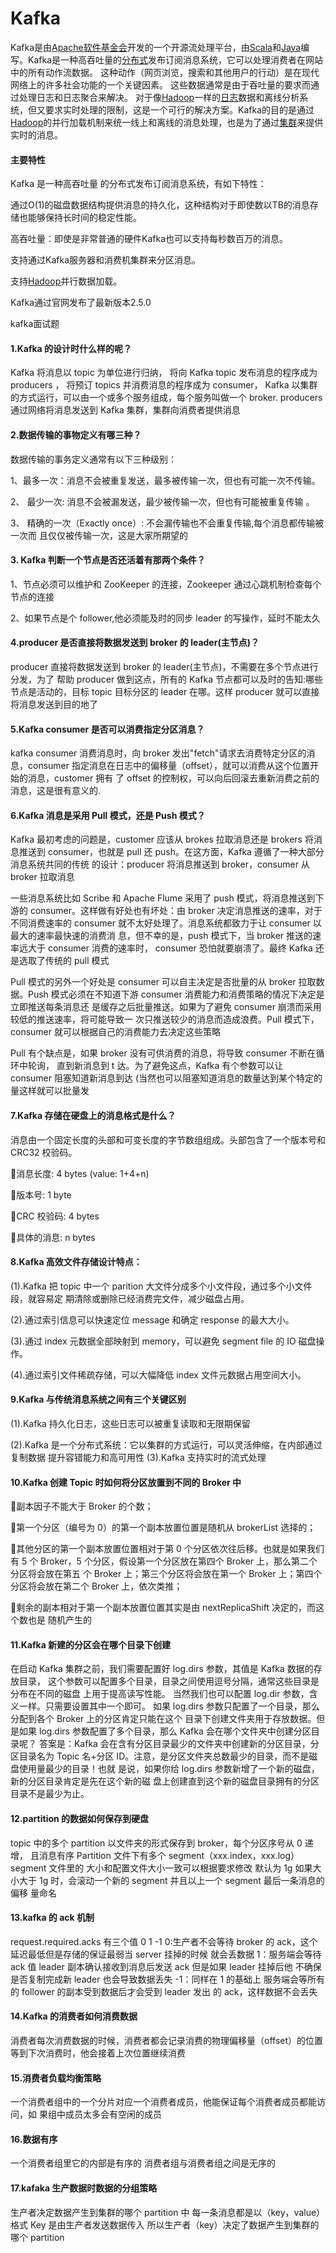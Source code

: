 # Kafka

 Kafka是由[Apache软件基金会](https://baike.baidu.com/item/Apache软件基金会)开发的一个开源流处理平台，由[Scala](https://baike.baidu.com/item/Scala/2462287)和[Java](https://baike.baidu.com/item/Java/85979)编写。Kafka是一种高吞吐量的[分布式](https://baike.baidu.com/item/分布式/19276232)发布订阅消息系统，它可以处理消费者在网站中的所有动作流数据。 这种动作（网页浏览，搜索和其他用户的行动）是在现代网络上的许多社会功能的一个关键因素。 这些数据通常是由于吞吐量的要求而通过处理日志和日志聚合来解决。 对于像[Hadoop](https://baike.baidu.com/item/Hadoop)一样的[日志](https://baike.baidu.com/item/日志/2769135)数据和离线分析系统，但又要求实时处理的限制，这是一个可行的解决方案。Kafka的目的是通过[Hadoop](https://baike.baidu.com/item/Hadoop)的并行加载机制来统一线上和离线的消息处理，也是为了通过[集群](https://baike.baidu.com/item/集群/5486962)来提供实时的消息。 

#### 主要特性

Kafka 是一种高吞吐量 的分布式发布订阅消息系统，有如下特性：

通过O(1)的磁盘数据结构提供消息的持久化，这种结构对于即使数以TB的消息存储也能够保持长时间的稳定性能。

高吞吐量：即使是非常普通的硬件Kafka也可以支持每秒数百万的消息。

支持通过Kafka服务器和消费机集群来分区消息。

支持[Hadoop](https://baike.baidu.com/item/Hadoop)并行数据加载。 

Kafka通过官网发布了最新版本2.5.0 

kafka面试题

#### 1.Kafka 的设计时什么样的呢？

 Kafka 将消息以 topic 为单位进行归纳， 将向 Kafka topic 发布消息的程序成为 producers ， 将预订 topics 并消费消息的程序成为 consumer， Kafka 以集群的方式运行，可以由一个或多个服务组成，每个服务叫做一个 broker. producers 通过网络将消息发送到 Kafka 集群，集群向消费者提供消息  

####  2.数据传输的事物定义有哪三种？

数据传输的事务定义通常有以下三种级别：

1、最多一次：消息不会被重复发送，最多被传输一次，但也有可能一次不传输。

2、 最少一次: 消息不会被漏发送，最少被传输一次，但也有可能被重复传输 。

3、 精确的一次（Exactly once）: 不会漏传输也不会重复传输,每个消息都传输被一次而 且仅仅被传输一次，这是大家所期望的 

#### 3. Kafka 判断一个节点是否还活着有那两个条件？  

1、节点必须可以维护和 ZooKeeper 的连接，Zookeeper 通过心跳机制检查每个节点的连接 

2、如果节点是个 follower,他必须能及时的同步 leader 的写操作，延时不能太久 

#### 4.producer 是否直接将数据发送到 broker 的 leader(主节点)？

producer 直接将数据发送到 broker 的 leader(主节点)，不需要在多个节点进行分发，为了 帮助 producer 做到这点，所有的 Kafka 节点都可以及时的告知:哪些节点是活动的，目标 topic 目标分区的 leader 在哪。这样 producer 就可以直接将消息发送到目的地了 

#### 5.Kafka consumer 是否可以消费指定分区消息？

 kafka consumer 消费消息时，向 broker 发出"fetch"请求去消费特定分区的消息，consumer 指定消息在日志中的偏移量（offset），就可以消费从这个位置开始的消息，customer 拥有 了 offset 的控制权，可以向后回滚去重新消费之前的消息，这是很有意义的.

#### 6.Kafka 消息是采用 Pull 模式，还是 Push 模式？ 

 Kafka 最初考虑的问题是，customer 应该从 brokes 拉取消息还是 brokers 将消息推送到 consumer，也就是 pull 还 push。在这方面，Kafka 遵循了一种大部分消息系统共同的传统 的设计：producer 将消息推送到 broker，consumer 从 broker 拉取消息 

 一些消息系统比如 Scribe 和 Apache Flume 采用了 push 模式，将消息推送到下游的 consumer。这样做有好处也有坏处：由 broker 决定消息推送的速率，对于不同消费速率的 consumer 就不太好处理了。消息系统都致力于让 consumer 以最大的速率最快速的消费消 息，但不幸的是，push 模式下，当 broker 推送的速率远大于 consumer 消费的速率时， consumer 恐怕就要崩溃了。最终 Kafka 还是选取了传统的 pull 模式  

 Pull 模式的另外一个好处是 consumer 可以自主决定是否批量的从 broker 拉取数据。Push 模式必须在不知道下游 consumer 消费能力和消费策略的情况下决定是立即推送每条消息还 是缓存之后批量推送。如果为了避免 consumer 崩溃而采用较低的推送速率，将可能导致一 次只推送较少的消息而造成浪费。Pull 模式下，consumer 就可以根据自己的消费能力去决定这些策略 

 Pull 有个缺点是，如果 broker 没有可供消费的消息，将导致 consumer 不断在循环中轮询， 直到新消息到 t 达。为了避免这点，Kafka 有个参数可以让 consumer 阻塞知道新消息到达 (当然也可以阻塞知道消息的数量达到某个特定的量这样就可以批量发  

####  7.Kafka 存储在硬盘上的消息格式是什么？  

 消息由一个固定长度的头部和可变长度的字节数组组成。头部包含了一个版本号和 CRC32 校验码。 

消息长度: 4 bytes (value: 1+4+n) 

版本号: 1 byte 

CRC 校验码: 4 bytes 

具体的消息: n bytes 

####  8.Kafka 高效文件存储设计特点：  

 (1).Kafka 把 topic 中一个 parition 大文件分成多个小文件段，通过多个小文件段，就容易定 期清除或删除已经消费完文件，减少磁盘占用。 

(2).通过索引信息可以快速定位 message 和确定 response 的最大大小。 

(3).通过 index 元数据全部映射到 memory，可以避免 segment file 的 IO 磁盘操作。

 (4).通过索引文件稀疏存储，可以大幅降低 index 文件元数据占用空间大小。  

####  9.Kafka 与传统消息系统之间有三个关键区别 

(1).Kafka 持久化日志，这些日志可以被重复读取和无限期保留 

(2).Kafka 是一个分布式系统：它以集群的方式运行，可以灵活伸缩，在内部通过复制数据 提升容错能力和高可用性 			    		(3).Kafka 支持实时的流式处理 

####  10.Kafka 创建 Topic 时如何将分区放置到不同的 Broker 中 

副本因子不能大于 Broker 的个数； 

第一个分区（编号为 0）的第一个副本放置位置是随机从 brokerList 选择的； 

其他分区的第一个副本放置位置相对于第 0 个分区依次往后移。也就是如果我们有 5 个 Broker，5 个分区，假设第一个分区放在第四个 Broker 上，那么第二个分区将会放在第五 个 Broker 上；第三个分区将会放在第一个 Broker 上；第四个分区将会放在第二个 Broker 上，依次类推； 

剩余的副本相对于第一个副本放置位置其实是由 nextReplicaShift 决定的，而这个数也是 随机产生的  

####  11.Kafka 新建的分区会在哪个目录下创建 

在启动 Kafka 集群之前，我们需要配置好 log.dirs 参数，其值是 Kafka 数据的存放目录， 这个参数可以配置多个目录，目录之间使用逗号分隔，通常这些目录是分布在不同的磁盘 上用于提高读写性能。 当然我们也可以配置 log.dir 参数，含义一样。只需要设置其中一个即可。 如果 log.dirs 参数只配置了一个目录，那么分配到各个 Broker 上的分区肯定只能在这个 目录下创建文件夹用于存放数据。但是如果 log.dirs 参数配置了多个目录，那么 Kafka 会在哪个文件夹中创建分区目录呢？ 答案是：Kafka 会在含有分区目录最少的文件夹中创建新的分区目录，分区目录名为 Topic 名+分区 ID。注意，是分区文件夹总数最少的目录，而不是磁盘使用量最少的目录！也就 是说，如果你给 log.dirs 参数新增了一个新的磁盘，新的分区目录肯定是先在这个新的磁 盘上创建直到这个新的磁盘目录拥有的分区目录不是最少为止。

####    12.partition 的数据如何保存到硬盘

 topic 中的多个 partition 以文件夹的形式保存到 broker，每个分区序号从 0 递增， 且消息有序 Partition 文件下有多个 segment（xxx.index，xxx.log） segment 文件里的 大小和配置文件大小一致可以根据要求修改 默认为 1g 如果大小大于 1g 时，会滚动一个新的 segment 并且以上一个 segment 最后一条消息的偏移 量命名  

####  13.kafka 的 ack 机制 

request.required.acks 有三个值 0 1 -1 0:生产者不会等待 broker 的 ack，这个延迟最低但是存储的保证最弱当 server 挂掉的时候 就会丢数据 1：服务端会等待 ack 值 leader 副本确认接收到消息后发送 ack 但是如果 leader 挂掉后他 不确保是否复制完成新 leader 也会导致数据丢失 -1：同样在 1 的基础上 服务端会等所有的 follower 的副本受到数据后才会受到 leader 发出 的 ack，这样数据不会丢失 

####  14.Kafka 的消费者如何消费数据 

消费者每次消费数据的时候，消费者都会记录消费的物理偏移量（offset）的位置 等到下次消费时，他会接着上次位置继续消费 

####  15.消费者负载均衡策略 

一个消费者组中的一个分片对应一个消费者成员，他能保证每个消费者成员都能访问，如 果组中成员太多会有空闲的成员  

####  16.数据有序

 一个消费者组里它的内部是有序的 消费者组与消费者组之间是无序的  

####  17.kafaka 生产数据时数据的分组策略 

生产者决定数据产生到集群的哪个 partition 中 每一条消息都是以（key，value）格式 Key 是由生产者发送数据传入 所以生产者（key）决定了数据产生到集群的哪个 partition

